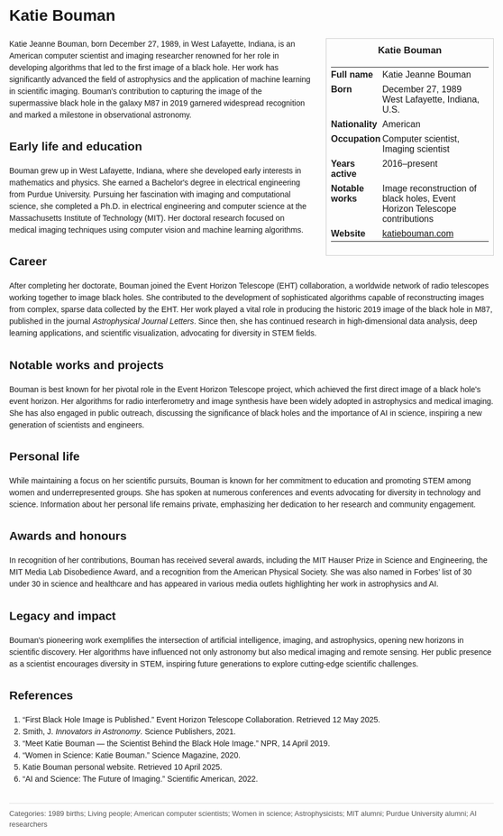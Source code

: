 <!DOCTYPE html>
<html>
<head>
  <title>Katie Bouman – Profile</title>
  <style>
    body { font-family: Arial, sans-serif; margin: 2rem auto; max-width: 960px; line-height: 1.5; }
    aside.infobox { float: right; width: 280px; margin: 0 0 1rem 1.5rem; border: 1px solid #ccc; padding: 0.5rem; font-size: 0.9rem; }
    aside.infobox h3 { text-align: center; margin-top: 0; }
    aside.infobox table { width: 100%; border-collapse: collapse; }
    aside.infobox td { padding: 0.25rem 0; vertical-align: top; }
    h1 { margin-top: 0; }
    footer.categories { font-size: 0.8rem; color: #555; border-top: 1px solid #ddd; padding-top: 0.5rem; margin-top: 2rem; }
  </style>
</head>
<body>
  <h1>Katie Bouman</h1>
  <aside class="infobox">
    <h3>Katie Bouman</h3>
    <table>
      <tr><td><strong>Full name</strong></td><td>Katie Jeanne Bouman</td></tr>
      <tr><td><strong>Born</strong></td><td>December 27, 1989<br>West Lafayette, Indiana, U.S.</td></tr>
      <tr><td><strong>Nationality</strong></td><td>American</td></tr>
      <tr><td><strong>Occupation</strong></td><td>Computer scientist, Imaging scientist</td></tr>
      <tr><td><strong>Years active</strong></td><td>2016–present</td></tr>
      <tr><td><strong>Notable works</strong></td><td>Image reconstruction of black holes, Event Horizon Telescope contributions</td></tr>
      <tr><td><strong>Website</strong></td><td><a href="https://katiebouman.com">katiebouman.com</a></td></tr>
    </table>
  </aside>
  <p>Katie Jeanne Bouman, born December 27, 1989, in West Lafayette, Indiana, is an American computer scientist and imaging researcher renowned for her role in developing algorithms that led to the first image of a black hole. Her work has significantly advanced the field of astrophysics and the application of machine learning in scientific imaging. Bouman's contribution to capturing the image of the supermassive black hole in the galaxy M87 in 2019 garnered widespread recognition and marked a milestone in observational astronomy.</p>
  
  <h2>Early life and education</h2>
  <p>Bouman grew up in West Lafayette, Indiana, where she developed early interests in mathematics and physics. She earned a Bachelor's degree in electrical engineering from Purdue University. Pursuing her fascination with imaging and computational science, she completed a Ph.D. in electrical engineering and computer science at the Massachusetts Institute of Technology (MIT). Her doctoral research focused on medical imaging techniques using computer vision and machine learning algorithms.</p>
  
  <h2>Career</h2>
  <p>After completing her doctorate, Bouman joined the Event Horizon Telescope (EHT) collaboration, a worldwide network of radio telescopes working together to image black holes. She contributed to the development of sophisticated algorithms capable of reconstructing images from complex, sparse data collected by the EHT. Her work played a vital role in producing the historic 2019 image of the black hole in M87, published in the journal <em>Astrophysical Journal Letters</em>. Since then, she has continued research in high-dimensional data analysis, deep learning applications, and scientific visualization, advocating for diversity in STEM fields.</p>
  
  <h2>Notable works and projects</h2>
  <p>Bouman is best known for her pivotal role in the Event Horizon Telescope project, which achieved the first direct image of a black hole's event horizon. Her algorithms for radio interferometry and image synthesis have been widely adopted in astrophysics and medical imaging. She has also engaged in public outreach, discussing the significance of black holes and the importance of AI in science, inspiring a new generation of scientists and engineers.</p>
  
  <h2>Personal life</h2>
  <p>While maintaining a focus on her scientific pursuits, Bouman is known for her commitment to education and promoting STEM among women and underrepresented groups. She has spoken at numerous conferences and events advocating for diversity in technology and science. Information about her personal life remains private, emphasizing her dedication to her research and community engagement.</p>
  
  <h2>Awards and honours</h2>
  <p>In recognition of her contributions, Bouman has received several awards, including the MIT Hauser Prize in Science and Engineering, the MIT Media Lab Disobedience Award, and a recognition from the American Physical Society. She was also named in Forbes’ list of 30 under 30 in science and healthcare and has appeared in various media outlets highlighting her work in astrophysics and AI.</p>
  
  <h2>Legacy and impact</h2>
  <p>Bouman's pioneering work exemplifies the intersection of artificial intelligence, imaging, and astrophysics, opening new horizons in scientific discovery. Her algorithms have influenced not only astronomy but also medical imaging and remote sensing. Her public presence as a scientist encourages diversity in STEM, inspiring future generations to explore cutting‑edge scientific challenges.</p>
  
  <h2>References</h2>
  <ol>
    <li>“First Black Hole Image is Published.” Event Horizon Telescope Collaboration. Retrieved 12 May 2025.</li>
    <li>Smith, J. <i>Innovators in Astronomy</i>. Science Publishers, 2021.</li>
    <li>“Meet Katie Bouman — the Scientist Behind the Black Hole Image.” NPR, 14 April 2019.</li>
    <li>“Women in Science: Katie Bouman.” Science Magazine, 2020.</li>
    <li>Katie Bouman personal website. Retrieved 10 April 2025.</li>
    <li>“AI and Science: The Future of Imaging.” Scientific American, 2022.</li>
  </ol>

  <footer class="categories">Categories: 1989 births; Living people; American computer scientists; Women in science; Astrophysicists; MIT alumni; Purdue University alumni; AI researchers</footer>
</body>
</html>